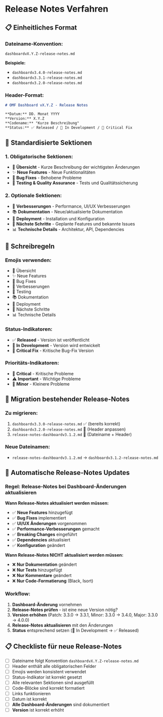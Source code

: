 # Release Notes Verfahren

## 📋 Einheitliches Format

### **Dateiname-Konvention:**
```
dashboardvX.Y.Z-release-notes.md
```

**Beispiele:**
- `dashboardv3.4.0-release-notes.md`
- `dashboardv3.3.1-release-notes.md`
- `dashboardv3.2.0-release-notes.md`

### **Header-Format:**
```markdown
# OMF Dashboard vX.Y.Z - Release Notes

**Datum:** DD. Monat YYYY  
**Version:** X.Y.Z  
**Codename:** "Kurze Beschreibung"  
**Status:** ✅ Released / 🚧 In Development / 🚨 Critical Fix
```

## 🔄 Standardisierte Sektionen

### **1. Obligatorische Sektionen:**
- 🎯 **Übersicht** - Kurze Beschreibung der wichtigsten Änderungen
- ✨ **Neue Features** - Neue Funktionalitäten
- 🐛 **Bug Fixes** - Behobene Probleme
- 🧪 **Testing & Quality Assurance** - Tests und Qualitätssicherung

### **2. Optionale Sektionen:**
- 🔄 **Verbesserungen** - Performance, UI/UX Verbesserungen
- 📚 **Dokumentation** - Neue/aktualisierte Dokumentation
- 🚀 **Deployment** - Installation und Konfiguration
- 🎯 **Nächste Schritte** - Geplante Features und bekannte Issues
- 📊 **Technische Details** - Architektur, API, Dependencies

## 📝 Schreibregeln

### **Emojis verwenden:**
- 🎯 Übersicht
- ✨ Neue Features
- 🐛 Bug Fixes
- 🔄 Verbesserungen
- 🧪 Testing
- 📚 Dokumentation
- 🚀 Deployment
- 🎯 Nächste Schritte
- 📊 Technische Details

### **Status-Indikatoren:**
- ✅ **Released** - Version ist veröffentlicht
- 🚧 **In Development** - Version wird entwickelt
- 🚨 **Critical Fix** - Kritische Bug-Fix Version

### **Prioritäts-Indikatoren:**
- 🚨 **Critical** - Kritische Probleme
- ⚠️ **Important** - Wichtige Probleme
- 🔧 **Minor** - Kleinere Probleme

## 🔄 Migration bestehender Release-Notes

### **Zu migrieren:**
1. `dashboardv3.3.0-release-notes.md` ✅ (bereits korrekt)
2. `dashboardv3.2.0-release-notes.md` 🔄 (Header anpassen)
3. `release-notes-dashboardv3.1.2.md` 🔄 (Dateiname + Header)

### **Neue Dateinamen:**
- `release-notes-dashboardv3.1.2.md` → `dashboardv3.1.2-release-notes.md`

## 🔄 Automatische Release-Notes Updates

### **Regel: Release-Notes bei Dashboard-Änderungen aktualisieren**

**Wann Release-Notes aktualisiert werden müssen:**
- ✅ **Neue Features** hinzugefügt
- ✅ **Bug Fixes** implementiert
- ✅ **UI/UX Änderungen** vorgenommen
- ✅ **Performance-Verbesserungen** gemacht
- ✅ **Breaking Changes** eingeführt
- ✅ **Dependencies** aktualisiert
- ✅ **Konfiguration** geändert

**Wann Release-Notes NICHT aktualisiert werden müssen:**
- ❌ **Nur Dokumentation** geändert
- ❌ **Nur Tests** hinzugefügt
- ❌ **Nur Kommentare** geändert
- ❌ **Nur Code-Formatierung** (Black, Isort)

### **Workflow:**
1. **Dashboard-Änderung** vornehmen
2. **Release-Notes prüfen** - ist eine neue Version nötig?
3. **Version erhöhen** (Patch: 3.3.0 → 3.3.1, Minor: 3.3.0 → 3.4.0, Major: 3.3.0 → 4.0.0)
4. **Release-Notes aktualisieren** mit den Änderungen
5. **Status** entsprechend setzen (🚧 In Development → ✅ Released)

## 📋 Checkliste für neue Release-Notes

- [ ] Dateiname folgt Konvention `dashboardvX.Y.Z-release-notes.md`
- [ ] Header enthält alle obligatorischen Felder
- [ ] Emojis werden konsistent verwendet
- [ ] Status-Indikator ist korrekt gesetzt
- [ ] Alle relevanten Sektionen sind ausgefüllt
- [ ] Code-Blöcke sind korrekt formatiert
- [ ] Links funktionieren
- [ ] Datum ist korrekt
- [ ] **Alle Dashboard-Änderungen** sind dokumentiert
- [ ] **Version** ist korrekt erhöht
